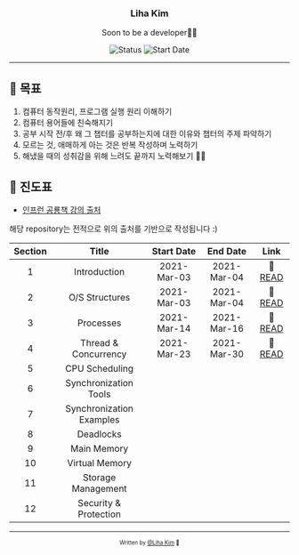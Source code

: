 <div align="center">

<h3>Liha Kim</h3>
<p>Soon to be a developer🙏🏼</p>

![Status](https://img.shields.io/badge/Learn%20Everyday-blue.svg)
![Start Date](https://img.shields.io/badge/Start%20Date-2021--03--01-23d16b.svg)

</div>

---

## 🎯 목표

1. 컴퓨터 동작원리, 프로그램 실행 원리 이해하기
2. 컴퓨터 용어들에 친숙해지기
3. 공부 시작 전/후 왜 그 챕터를 공부하는지에 대한 이유와 챕터의 주제 파악하기
4. 모르는 것, 애매하게 아는 것은 반복 작성하며 노력하기
5. 해냈을 때의 성취감을 위해 느려도 끝까지 노력해보기 🙏🏼

## 📝 진도표

- [인프런 공룡책 강의 출처](https://www.inflearn.com/course/%EC%9A%B4%EC%98%81%EC%B2%B4%EC%A0%9C-%EA%B3%B5%EB%A3%A1%EC%B1%85-%EC%A0%84%EA%B3%B5%EA%B0%95%EC%9D%98)

해당 repository는 전적으로 위의 출처를 기반으로 작성됩니다 :)

| Section |          Title           | Start Date  |  End Date   |              Link               |
| :-----: | :----------------------: | :---------: | :---------: | :-----------------------------: |
|    1    |       Introduction       | 2021-Mar-03 | 2021-Mar-04 | 📝 [READ](/chapter01/README.md) |
|    2    |      O/S Structures      | 2021-Mar-03 | 2021-Mar-04 | 📝 [READ](/chapter02/README.md) |
|    3    |        Processes         | 2021-Mar-14 | 2021-Mar-16 | 📝 [READ](/chapter03/README.md) |
|    4    |   Thread & Concurrency   | 2021-Mar-23 | 2021-Mar-30 | 📝 [READ](/chapter04/README.md) |
|    5    |      CPU Scheduling      |             |             |                                 |
|    6    |  Synchronization Tools   |             |             |                                 |
|    7    | Synchronization Examples |             |             |                                 |
|    8    |        Deadlocks         |             |             |                                 |
|    9    |       Main Memory        |             |             |                                 |
|   10    |      Virtual Memory      |             |             |                                 |
|   11    |    Storage Management    |             |             |                                 |
|   12    |  Security & Protection   |             |             |                                 |

---

<div align="center">
<sub><sup>Written by <a href="https://github.com/bravacoreana">@Liha Kim</a> 🍑</sup></sub><br/>
<div>
